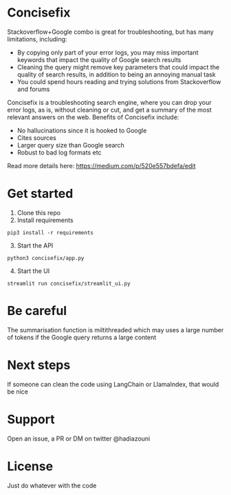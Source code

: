 # Concisefix
Stackoverflow+Google combo is great for troubleshooting, but has many limitations, including:
- By copying only part of your error logs, you may miss important keywords that impact the quality of Google search results
- Cleaning the query might remove key parameters that could impact the quality of search results, in addition to being an annoying manual task
- You could spend hours reading and trying solutions from Stackoverflow and forums

Concisefix is a troubleshooting search engine, where you can drop your error logs, as is, without cleaning or cut, and get a summary of the most relevant answers on the web. Benefits of Concisefix include:
- No hallucinations since it is hooked to Google
- Cites sources
- Larger query size than Google search
- Robust to bad log formats etc

Read more details here: https://medium.com/p/520e557bdefa/edit

# Get started
1. Clone this repo
2. Install requirements 
```
pip3 install -r requirements
```
3. Start the API
```
python3 concisefix/app.py
```
4. Start the UI
```
streamlit run concisefix/streamlit_ui.py
```

# Be careful
The summarisation function is miltithreaded which may uses a large number of tokens if the Google query returns a large content 

# Next steps
If someone can clean the code using LangChain or LlamaIndex, that would be nice 

# Support
Open an issue, a PR or DM on twitter @hadiazouni

# License
Just do whatever with the code 
